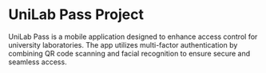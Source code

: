 # UniLab Pass Project
UniLab Pass is a mobile application designed to enhance access control for university laboratories. The app utilizes multi-factor authentication by combining QR code scanning and facial recognition to ensure secure and seamless access.
